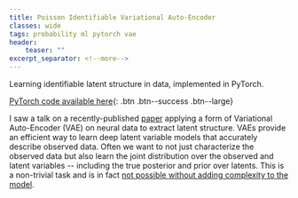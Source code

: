 ```yaml
---
title: Poisson Identifiable Variational Auto-Encoder
classes: wide
tags: probability ml pytorch vae
header:
    teaser: ""
excerpt_separator: <!--more-->
---
```


Learning identifiable latent structure in data, implemented in PyTorch.
<!--more-->

[PyTorch code available here](https://github.com/lyndond/lyndond.github.io/blob/master/code/2021-02-16-orthogonal-iteration.ipynb){: .btn .btn--success .btn--large}

I saw a talk on a recently-published [paper](https://arxiv.org/abs/2011.04798) applying a form of Variational Auto-Encoder (VAE) on neural data to extract latent structure.
VAEs provide an efficient way to learn deep latent variable models that accurately describe observed data.
Often we want to not just characterize the observed data but also learn the joint distribution over the observed and latent variables -- including the true posterior and prior over latents.
This is a non-trivial task and is in fact [not possible without adding complexity to the model](https://arxiv.org/abs/1907.04809).

